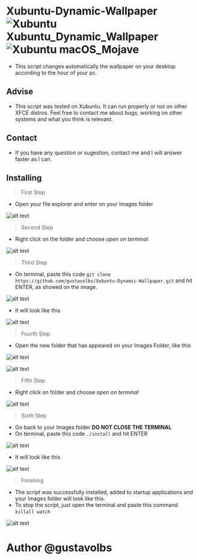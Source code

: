 # Xubuntu-Dynamic-Wallpaper ![Xubuntu Xubuntu_Dynamic_Wallpaper](https://svgshare.com/i/8ne.svg) ![Xubuntu macOS_Mojave](https://svgshare.com/i/8mR.svg)
* This script changes automatically the wallpaper on your desktop according to the hour of your pc.

## Advise
* This script was tested on Xubuntu. It can run properly or not on other XFCE distros. Feel free to contact me about bugs, working on other systems and what you think is relevant.

## Contact
* If you have any question or sugestion, contact me and I will answer faster as I can.

## Installing

> First Step
* Open your file explorer and enter on your Images folder

![alt text](https://i.imgur.com/cL0nSTS.png)

> Second Step
* Right click on the folder and choose _open on terminal_

![alt text](https://i.imgur.com/CTiA7td.png)

> Third Step
* On terminal, paste this code ```git clone https://github.com/gustavolbs/Xubuntu-Dynamic-Wallpaper.git``` and hit ENTER, as showed on the image.

![alt text](https://i.imgur.com/cIkyvm8.png?1)

* It will look like this

![alt text](https://i.imgur.com/u9isgW6.png)

> Fourth Step
* Open the new folder that has appeared on your Images Folder, like this

![alt text](https://i.imgur.com/fz23Lfe.png?1)

![alt text](https://i.imgur.com/aA2GQ2g.png?1)

> Fifth Step
* Right click on folder and choose _open on terminal_

![alt text](https://i.imgur.com/keLxTWY.png)

> Sixth Step
* Go back to your Images folder **DO NOT CLOSE THE TERMINAL**
* On terminal, paste this code ```./install``` and hit ENTER

![alt text](https://i.imgur.com/yg6xCO0.png?1)

* It will look like this

![alt text](https://i.imgur.com/frchusc.png?2)

> Finishing
* The script was successfully installed, added to startup applications and your Images folder will look like this.
* To stop the script, just open the terminal and paste this command ```killall watch```

![alt text](https://i.imgur.com/YR3lcDS.png?1)

# Author @gustavolbs
